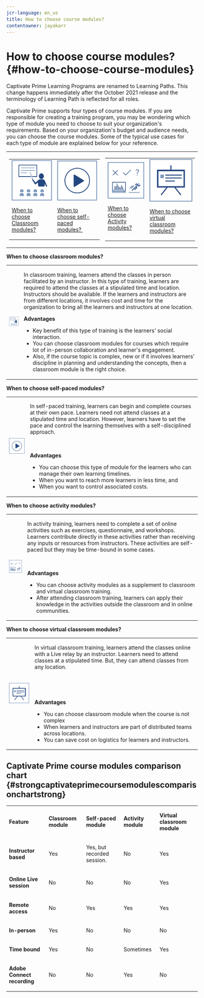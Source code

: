 ```yaml
---
jcr-language: en_us
title: How to choose course modules?
contentowner: jayakarr
---
```



# How to choose course modules? {#how-to-choose-course-modules}

Captivate Prime&nbsp;Learning Programs&nbsp;are renamed to&nbsp;Learning Paths.&nbsp;This change happens immediately&nbsp;after the October 2021 release and&nbsp;the terminology of&nbsp;Learning Path&nbsp;is&nbsp;reflected for all roles.

Captivate Prime supports four types of course modules. If you are responsible for creating a training program, you may be wondering which type of module you need to choose to suit your organization's requirements. Based on your organization's budget and audience needs, you can choose the course modules. Some of the typical use cases for each type of module are explained below for your reference.

<table>
 <tbody>
  <tr>
   <td>
    <table>
     <tbody>
      <tr>
       <td><img src="assets/classroom-module.png">
        <p><a href="how-to-choose-modules.md#main-pars_text_1432182659">When to choose Classroom modules?</a></p></td>
       <td><img src="assets/self-placed-module.png">
        <p><a href="how-to-choose-modules.md#main-pars_text_735062721">When to choose self-paced modules?&nbsp;</a></p></td>
      </tr>
     </tbody>
    </table></td>
   <td>
    <table>
     <tbody>
      <tr>
       <td><img src="assets/activity.png">
        <p><a href="how-to-choose-modules.md#main-pars_text_1900017946">When to choose Activity modules?</a></p></td>
       <td><img src="assets/virtual-classroom.png">
        <p><a href="how-to-choose-modules.md#main-pars_text_112651927">When to choose virtual classroom modules?</a></p></td>
      </tr>
     </tbody>
    </table></td>
  </tr>
 </tbody>
</table>

**When to choose classroom modules?&nbsp;**

<table>
 <tbody>
  <tr>
   <td><img src="assets/classroom-module.png"></td>
   <td>
    <p>In classroom training, learners attend the classes in person facilitated by an instructor. In this type of training, learners are required to attend the classes at a stipulated time and location. Instructors should be available. If the learners and instructors are from different locations, it involves cost and time for the organization to bring all the learners and instructors at one location.</p>
    <p><strong>Advantages</strong></p>
    <ul>
     <li>Key benefit of this type of training is the learners' social interaction.&nbsp;</li>
     <li>You can choose classroom modules for courses which require lot of in-person&nbsp;collaboration and learner's engagement.&nbsp;</li>
     <li>Also, if the course topic is complex, new or if it involves learners' discipline in planning and understanding the concepts, then a classroom module is the right choice.</li>
    </ul></td>
  </tr>
 </tbody>
</table>

**When to choose self-paced modules?&nbsp;**

<table>
 <tbody>
  <tr>
   <td><img src="assets/self-placed-module.png"></td>
   <td>
    <p>In self-paced training, learners can begin and complete courses at their own pace. Learners need not attend classes at a stipulated time and location. However, learners have to set the pace and control the learning themselves with a self-disciplined approach.</p>
    <p>&nbsp;</p>
    <p><strong>Advantages</strong></p>
    <ul>
     <li>You can choose this type of module for the learners who can manage their own learning timelines.&nbsp;</li>
     <li>When you want to reach more learners in less time, and&nbsp;</li>
     <li>When you want to control associated costs.</li>
    </ul></td>
  </tr>
 </tbody>
</table>

**When to choose activity modules?**

<table>
 <tbody>
  <tr>
   <td><img src="assets/activity.png"></td>
   <td>
    <p>In activity training, learners need to complete a set of online activities such as exercises, questionnaire, and workshops. Learners contribute directly in these activities rather than receiving any inputs or resources from instructors. These activities are self-paced but they may be time-bound in some cases.</p>
    <p>&nbsp;</p>
    <p><strong>Advantages</strong></p>
    <ul>
     <li>You can choose activity modules as a supplement to classroom and virtual classroom training.</li>
     <li>After attending classroom training, learners can apply their knowledge in the activities outside the classroom and in online communities.</li>
    </ul></td>
  </tr>
 </tbody>
</table>

**When to choose virtual classroom modules?&nbsp;**

<table>
 <tbody>
  <tr>
   <td><img src="assets/virtual-classroom.png"></td>
   <td>
    <p>In virtual classroom training, learners attend the classes online with a Live relay by an instructor. Learners need to attend classes at a stipulated time. But, they can attend classes from any location.</p>
    <p>&nbsp;</p>
    <p>&nbsp;</p>
    <p><strong>Advantages</strong></p>
    <ul>
     <li>You can choose classroom module when the course is not complex</li>
     <li>When learners and instructors are part of distributed teams across locations.&nbsp;</li>
     <li>You can save cost on logistics for learners and instructors.</li>
    </ul></td>
  </tr>
 </tbody>
</table>

## **Captivate Prime course modules comparison chart** {#strongcaptivateprimecoursemodulescomparisonchartstrong}

<table>
 <tbody>
  <tr>
   <td>
    <p><strong>Feature&nbsp;</strong></p></td>
   <td>
    <p><strong>Classroom module</strong></p></td>
   <td>
    <p><strong>Self-paced module</strong><br></p></td>
   <td>
    <p><strong>Activity module</strong></p></td>
   <td>
    <p><strong>Virtual classroom module</strong></p></td>
  </tr>
  <tr>
   <td>
    <p><strong>Instructor based</strong></p></td>
   <td>
    <p>Yes</p></td>
   <td>
    <p>Yes, but recorded session.&nbsp;</p></td>
   <td>
    <p>No</p></td>
   <td>
    <p>Yes</p></td>
  </tr>
  <tr>
   <td>
    <p><strong>Online Live session</strong></p></td>
   <td>
    <p>No</p></td>
   <td>
    <p>No</p></td>
   <td>
    <p>No</p></td>
   <td>
    <p>Yes</p></td>
  </tr>
  <tr>
   <td>
    <p><strong>Remote access</strong></p></td>
   <td>
    <p>No</p></td>
   <td>
    <p>Yes</p></td>
   <td>
    <p>Yes</p></td>
   <td>
    <p>Yes</p></td>
  </tr>
  <tr>
   <td>
    <p><strong>In-person</strong></p></td>
   <td>
    <p>Yes</p></td>
   <td>
    <p>No</p></td>
   <td>
    <p>No</p></td>
   <td>
    <p>No</p></td>
  </tr>
  <tr>
   <td>
    <p><strong>Time bound</strong></p></td>
   <td>
    <p>Yes</p></td>
   <td>
    <p>No</p></td>
   <td>
    <p>Sometimes</p></td>
   <td>
    <p>Yes</p></td>
  </tr>
  <tr>
   <td>
    <p><strong>Adobe Connect recording</strong></p></td>
   <td>
    <p>No</p></td>
   <td>
    <p>No</p></td>
   <td>
    <p>Yes</p></td>
   <td>
    <p>No</p></td>
  </tr>
 </tbody>
</table>

